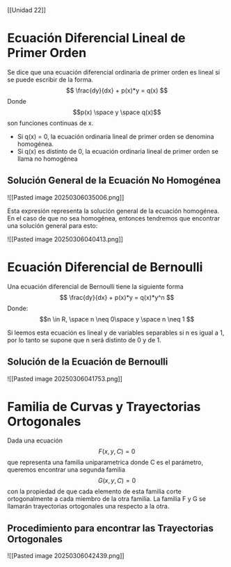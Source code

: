 [[Unidad 22]]

# Ecuación Diferencial Lineal de Primer Orden

Se dice que una ecuación diferencial ordinaria de primer orden es lineal si se puede escribir de la forma.
$$ \frac{dy}{dx} + p(x)*y = q(x) $$
Donde $$p(x) \space y \space q(x)$$
son funciones continuas de x.

- Si q(x) = 0, la ecuación ordinaria lineal de primer orden se denomina homogénea.
- Si q(x) es distinto de 0, la ecuación ordinaria lineal de primer orden se llama no homogénea

## Solución General de la Ecuación No Homogénea
![[Pasted image 20250306035006.png]]

Esta expresión representa la solución general de la ecuación homogénea.
En el caso de que no sea homogénea, entonces tendremos que encontrar una solución general para esto:

![[Pasted image 20250306040413.png]]

# Ecuación Diferencial de Bernoulli
Una ecuación diferencial de Bernoulli tiene la siguiente forma
$$ \frac{dy}{dx} + p(x)*y = q(x)*y^n 
$$
Donde: 
$$n \in R, \space n \neq 0\space y \space n \neq 1 $$

Si leemos esta ecuación es lineal y de variables separables si n es igual a 1, por lo tanto se supone que n será distinto de 0 y de 1.

## Solución de la Ecuación de Bernoulli
![[Pasted image 20250306041753.png]]

# Familia de Curvas y Trayectorias Ortogonales

Dada una ecuación $$F(x,y,C) = 0$$ que representa una familia uniparametrica donde C es el parámetro, queremos encontrar una segunda familia $$G(x,y,C) = 0$$ con la propiedad de que cada elemento de esta familia corte ortogonalmente a cada miembro de la otra familia.
La familia F y G se llamarán trayectorias ortogonales una respecto a la otra.

## Procedimiento para encontrar las Trayectorias Ortogonales
![[Pasted image 20250306042439.png]]
